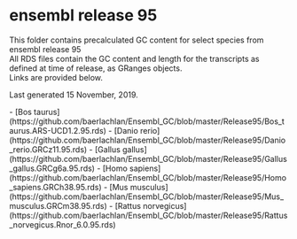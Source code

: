 # ensembl release 95

<p>This folder contains precalculated GC content for select species from ensembl release 95<br>
All RDS files contain the GC content and length for the transcripts as defined at time of release, as GRanges objects.<br>
Links are provided below.</p>

<p>Last generated 15 November, 2019.</p>
- [Bos taurus](https://github.com/baerlachlan/Ensembl_GC/blob/master/Release95/Bos_taurus.ARS-UCD1.2.95.rds)
- [Danio rerio](https://github.com/baerlachlan/Ensembl_GC/blob/master/Release95/Danio_rerio.GRCz11.95.rds)
- [Gallus gallus](https://github.com/baerlachlan/Ensembl_GC/blob/master/Release95/Gallus_gallus.GRCg6a.95.rds)
- [Homo sapiens](https://github.com/baerlachlan/Ensembl_GC/blob/master/Release95/Homo_sapiens.GRCh38.95.rds)
- [Mus musculus](https://github.com/baerlachlan/Ensembl_GC/blob/master/Release95/Mus_musculus.GRCm38.95.rds)
- [Rattus norvegicus](https://github.com/baerlachlan/Ensembl_GC/blob/master/Release95/Rattus_norvegicus.Rnor_6.0.95.rds)